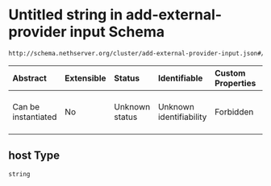 # Untitled string in add-external-provider input Schema

```txt
http://schema.nethserver.org/cluster/add-external-provider-input.json#/$defs/tcp-service-endpoint/properties/host
```



| Abstract            | Extensible | Status         | Identifiable            | Custom Properties | Additional Properties | Access Restrictions | Defined In                                                                                           |
| :------------------ | :--------- | :------------- | :---------------------- | :---------------- | :-------------------- | :------------------ | :--------------------------------------------------------------------------------------------------- |
| Can be instantiated | No         | Unknown status | Unknown identifiability | Forbidden         | Allowed               | none                | [add-external-provider-input.json*](cluster/add-external-provider-input.json "open original schema") |

## host Type

`string`
